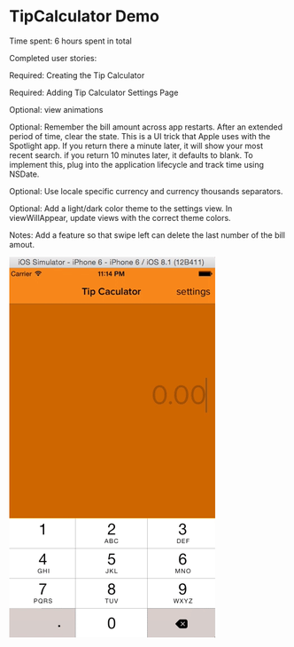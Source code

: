 TipCalculator Demo
=============
Time spent: 6 hours spent in total

Completed user stories:

Required: Creating the Tip Calculator

Required: Adding Tip Calculator Settings Page

Optional: view animations 

Optional: Remember the bill amount across app restarts. After an extended period of time, clear the state. This is a UI trick             that Apple uses with the Spotlight app. If you return there a minute later, it will show your most recent search. if            you return 10 minutes later, it defaults to blank. To implement this, plug into the application lifecycle and track             time using NSDate.

Optional: Use locale specific currency and currency thousands separators.

Optional: Add a light/dark color theme to the settings view. In viewWillAppear, update views with the correct theme colors.

Notes:
Add a feature so that swipe left can delete the last number of the bill amout.

![Alt text](https://github.com/xiaobai07/TipCalculator/blob/master/demo.gif "demo")


